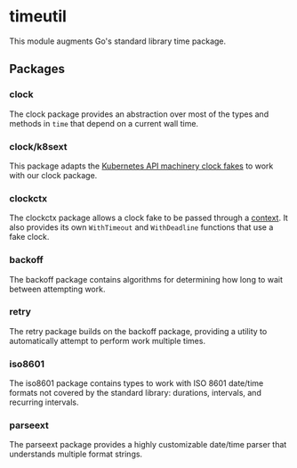 # timeutil

This module augments Go's standard library time package.

## Packages

### clock

The clock package provides an abstraction over most of the types and methods in `time` that depend on a current wall time.

### clock/k8sext

This package adapts the [Kubernetes API machinery clock fakes](https://pkg.go.dev/k8s.io/apimachinery/pkg/util/clock) to work with our clock package.

### clockctx

The clockctx package allows a clock fake to be passed through a [context](https://golang.org/pkg/context/). It also provides its own `WithTimeout` and `WithDeadline` functions that use a fake clock.

### backoff

The backoff package contains algorithms for determining how long to wait between attempting work.

### retry

The retry package builds on the backoff package, providing a utility to automatically attempt to perform work multiple times.

### iso8601

The iso8601 package contains types to work with ISO 8601 date/time formats not covered by the standard library: durations, intervals, and recurring intervals.

### parseext

The parseext package provides a highly customizable date/time parser that understands multiple format strings.
